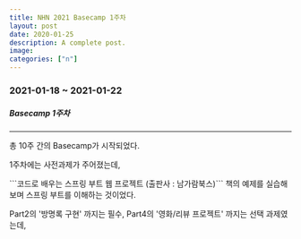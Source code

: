 ```yaml
---
title: NHN 2021 Basecamp 1주차
layout: post
date: 2020-01-25
description: A complete post.
image:
categories: ["n"]
---
```


### 2021-01-18 ~ 2021-01-22

##### Basecamp 1주차

---

총 10주 간의 Basecamp가 시작되었다.



1주차에는 사전과제가 주어졌는데, 

\```코드로 배우는 스프링 부트 웹 프로젝트 (출판사 : 남가람북스)\``` 책의 예제를 실습해보며 스프링 부트를 이해하는 것이었다.

Part2의 '방명록 구현' 까지는 필수, Part4의 '영화/리뷰 프로젝트' 까지는 선택 과제였는데, 

 